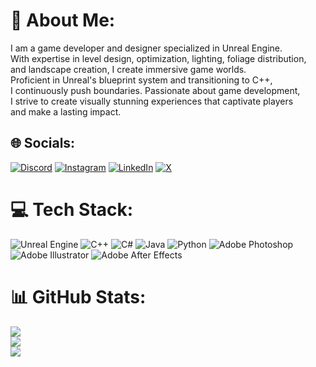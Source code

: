 # 💫 About Me:
I am a game developer and designer specialized in Unreal Engine. <br>With expertise in level design, optimization, lighting, foliage distribution, <br>and landscape creation, I create immersive game worlds. <br>Proficient in Unreal's blueprint system and transitioning to C++, <br>I continuously push boundaries. Passionate about game development, <br>I strive to create visually stunning experiences that captivate players <br>and make a lasting impact.


## 🌐 Socials:
[![Discord](https://img.shields.io/badge/Discord-%237289DA.svg?logo=discord&logoColor=white)](https://discord.gg/https://discord.com/invite/DTw8jCBwTz) [![Instagram](https://img.shields.io/badge/Instagram-%23E4405F.svg?logo=Instagram&logoColor=white)](https://instagram.com/daljinderjind) [![LinkedIn](https://img.shields.io/badge/LinkedIn-%230077B5.svg?logo=linkedin&logoColor=white)](https://linkedin.com/in/daljinderjind) [![X](https://img.shields.io/badge/X-black.svg?logo=X&logoColor=white)](https://x.com/daljinderjind) 

# 💻 Tech Stack:
![Unreal Engine](https://img.shields.io/badge/UnrealEngine-%2300599C.svg?style=for-the-badge&logo=UnrealEngine&logoColor=white) ![C++](https://img.shields.io/badge/c++-%2300599C.svg?style=for-the-badge&logo=c%2B%2B&logoColor=white) ![C#](https://img.shields.io/badge/c%23-%23239120.svg?style=for-the-badge&logo=csharp&logoColor=white) ![Java](https://img.shields.io/badge/java-%23ED8B00.svg?style=for-the-badge&logo=openjdk&logoColor=white) ![Python](https://img.shields.io/badge/python-3670A0?style=for-the-badge&logo=python&logoColor=ffdd54) ![Adobe Photoshop](https://img.shields.io/badge/adobe%20photoshop-%2331A8FF.svg?style=for-the-badge&logo=adobe%20photoshop&logoColor=white) ![Adobe Illustrator](https://img.shields.io/badge/adobe%20illustrator-%23FF9A00.svg?style=for-the-badge&logo=adobe%20illustrator&logoColor=white) ![Adobe After Effects](https://img.shields.io/badge/Adobe%20After%20Effects-9999FF.svg?style=for-the-badge&logo=Adobe%20After%20Effects&logoColor=white)
# 📊 GitHub Stats:
![](https://github-readme-stats.vercel.app/api?username=thejind&theme=dark&hide_border=false&include_all_commits=true&count_private=true)<br/>
![](https://github-readme-streak-stats.herokuapp.com/?user=thejind&theme=dark&hide_border=false)<br/>
![](https://github-readme-stats.vercel.app/api/top-langs/?username=thejind&theme=dark&hide_border=false&include_all_commits=true&count_private=true&layout=compact)

<!-- Proudly created with GPRM ( https://gprm.itsvg.in ) -->
